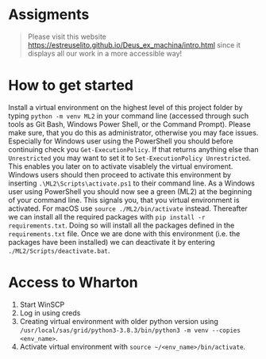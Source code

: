 # Assigments
> Please visit this website https://estreuselito.github.io/Deus_ex_machina/intro.html since it displays all our work in a more accessible way!

# How to get started
Install a virtual environment on the highest level of this project folder by typing ```python -m venv ML2``` in your command line (accessed through such tools as Git Bash, Windows Power Shell, or the Command Prompt). Please make sure, that you do this as administrator, otherwise you may face issues. Especially for Windows user using the PowerShell you should before continuing check you ```Get-ExecutionPolicy```. If that returns anything else than ```Unrestricted``` you may want to set it to ```Set-ExecutionPolicy Unrestricted```. This enables you later on to activate visablely the virtual enviroment. Windows users should then proceed to activate this environment by inserting ```.\ML2\Scripts\activate.ps1``` to their command line. As a Windows user using PowerShell you should now see a green (ML2) at the beginning of your command line. This signals you, that you virtual environment is activated. For macOS use ```source ./ML2/bin/activate``` instead. Thereafter we can install all the required packages with ```pip install -r requirements.txt```. Doing so will install all the packages defined in the ```requirements.txt``` file. Once we are done with this environment (i.e. the packages have been installed) we can deactivate it by entering ```./ML2/Scripts/deactivate.bat```.

# Access to Wharton

1. Start WinSCP
2. Log in using creds
3. Creating virtual environment with older python version using `/usr/local/sas/grid/python3-3.8.3/bin/python3 -m venv --copies <env_name>`.
4. Activate virtual environment with `source ~/<env_name>/bin/activate`.